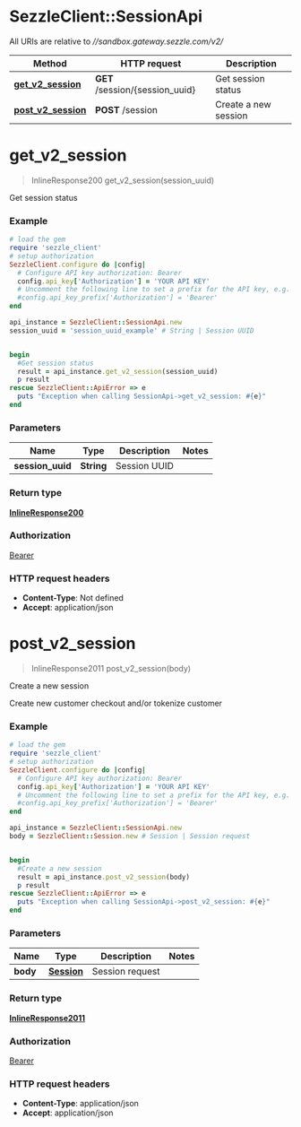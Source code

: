 # SezzleClient::SessionApi

All URIs are relative to *//sandbox.gateway.sezzle.com/v2/*

Method | HTTP request | Description
------------- | ------------- | -------------
[**get_v2_session**](SessionApi.md#get_v2_session) | **GET** /session/{session_uuid} | Get session status
[**post_v2_session**](SessionApi.md#post_v2_session) | **POST** /session | Create a new session

# **get_v2_session**
> InlineResponse200 get_v2_session(session_uuid)

Get session status

### Example
```ruby
# load the gem
require 'sezzle_client'
# setup authorization
SezzleClient.configure do |config|
  # Configure API key authorization: Bearer
  config.api_key['Authorization'] = 'YOUR API KEY'
  # Uncomment the following line to set a prefix for the API key, e.g. 'Bearer' (defaults to nil)
  #config.api_key_prefix['Authorization'] = 'Bearer'
end

api_instance = SezzleClient::SessionApi.new
session_uuid = 'session_uuid_example' # String | Session UUID


begin
  #Get session status
  result = api_instance.get_v2_session(session_uuid)
  p result
rescue SezzleClient::ApiError => e
  puts "Exception when calling SessionApi->get_v2_session: #{e}"
end
```

### Parameters

Name | Type | Description  | Notes
------------- | ------------- | ------------- | -------------
 **session_uuid** | **String**| Session UUID |

### Return type

[**InlineResponse200**](InlineResponse200.md)

### Authorization

[Bearer](../README.md#Bearer)

### HTTP request headers

 - **Content-Type**: Not defined
 - **Accept**: application/json



# **post_v2_session**
> InlineResponse2011 post_v2_session(body)

Create a new session

Create new customer checkout and/or tokenize customer

### Example
```ruby
# load the gem
require 'sezzle_client'
# setup authorization
SezzleClient.configure do |config|
  # Configure API key authorization: Bearer
  config.api_key['Authorization'] = 'YOUR API KEY'
  # Uncomment the following line to set a prefix for the API key, e.g. 'Bearer' (defaults to nil)
  #config.api_key_prefix['Authorization'] = 'Bearer'
end

api_instance = SezzleClient::SessionApi.new
body = SezzleClient::Session.new # Session | Session request


begin
  #Create a new session
  result = api_instance.post_v2_session(body)
  p result
rescue SezzleClient::ApiError => e
  puts "Exception when calling SessionApi->post_v2_session: #{e}"
end
```

### Parameters

Name | Type | Description  | Notes
------------- | ------------- | ------------- | -------------
 **body** | [**Session**](Session.md)| Session request |

### Return type

[**InlineResponse2011**](InlineResponse2011.md)

### Authorization

[Bearer](../README.md#Bearer)

### HTTP request headers

 - **Content-Type**: application/json
 - **Accept**: application/json



